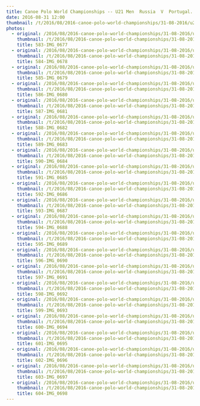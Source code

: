 ```yaml
---
title: Canoe Polo World Championships -- U21 Men  Russia  V  Portugal.
date: 2016-08-31 12:00
thumbnail: /t/2016/08/2016-canoe-polo-world-championships/31-08-2016/u21-men-russia-v-portugal/583-img_0677.jpg
photos:
  - original: /2016/08/2016-canoe-polo-world-championships/31-08-2016/u21-men-russia-v-portugal/583-img_0677.jpg
    thumbnail: /t/2016/08/2016-canoe-polo-world-championships/31-08-2016/u21-men-russia-v-portugal/583-img_0677.jpg
    title: 583-IMG_0677
  - original: /2016/08/2016-canoe-polo-world-championships/31-08-2016/u21-men-russia-v-portugal/584-img_0678.jpg
    thumbnail: /t/2016/08/2016-canoe-polo-world-championships/31-08-2016/u21-men-russia-v-portugal/584-img_0678.jpg
    title: 584-IMG_0678
  - original: /2016/08/2016-canoe-polo-world-championships/31-08-2016/u21-men-russia-v-portugal/585-img_0679.jpg
    thumbnail: /t/2016/08/2016-canoe-polo-world-championships/31-08-2016/u21-men-russia-v-portugal/585-img_0679.jpg
    title: 585-IMG_0679
  - original: /2016/08/2016-canoe-polo-world-championships/31-08-2016/u21-men-russia-v-portugal/586-img_0680.jpg
    thumbnail: /t/2016/08/2016-canoe-polo-world-championships/31-08-2016/u21-men-russia-v-portugal/586-img_0680.jpg
    title: 586-IMG_0680
  - original: /2016/08/2016-canoe-polo-world-championships/31-08-2016/u21-men-russia-v-portugal/587-img_0681.jpg
    thumbnail: /t/2016/08/2016-canoe-polo-world-championships/31-08-2016/u21-men-russia-v-portugal/587-img_0681.jpg
    title: 587-IMG_0681
  - original: /2016/08/2016-canoe-polo-world-championships/31-08-2016/u21-men-russia-v-portugal/588-img_0682.jpg
    thumbnail: /t/2016/08/2016-canoe-polo-world-championships/31-08-2016/u21-men-russia-v-portugal/588-img_0682.jpg
    title: 588-IMG_0682
  - original: /2016/08/2016-canoe-polo-world-championships/31-08-2016/u21-men-russia-v-portugal/589-img_0683.jpg
    thumbnail: /t/2016/08/2016-canoe-polo-world-championships/31-08-2016/u21-men-russia-v-portugal/589-img_0683.jpg
    title: 589-IMG_0683
  - original: /2016/08/2016-canoe-polo-world-championships/31-08-2016/u21-men-russia-v-portugal/590-img_0684.jpg
    thumbnail: /t/2016/08/2016-canoe-polo-world-championships/31-08-2016/u21-men-russia-v-portugal/590-img_0684.jpg
    title: 590-IMG_0684
  - original: /2016/08/2016-canoe-polo-world-championships/31-08-2016/u21-men-russia-v-portugal/591-img_0685.jpg
    thumbnail: /t/2016/08/2016-canoe-polo-world-championships/31-08-2016/u21-men-russia-v-portugal/591-img_0685.jpg
    title: 591-IMG_0685
  - original: /2016/08/2016-canoe-polo-world-championships/31-08-2016/u21-men-russia-v-portugal/592-img_0686.jpg
    thumbnail: /t/2016/08/2016-canoe-polo-world-championships/31-08-2016/u21-men-russia-v-portugal/592-img_0686.jpg
    title: 592-IMG_0686
  - original: /2016/08/2016-canoe-polo-world-championships/31-08-2016/u21-men-russia-v-portugal/593-img_0687.jpg
    thumbnail: /t/2016/08/2016-canoe-polo-world-championships/31-08-2016/u21-men-russia-v-portugal/593-img_0687.jpg
    title: 593-IMG_0687
  - original: /2016/08/2016-canoe-polo-world-championships/31-08-2016/u21-men-russia-v-portugal/594-img_0688.jpg
    thumbnail: /t/2016/08/2016-canoe-polo-world-championships/31-08-2016/u21-men-russia-v-portugal/594-img_0688.jpg
    title: 594-IMG_0688
  - original: /2016/08/2016-canoe-polo-world-championships/31-08-2016/u21-men-russia-v-portugal/595-img_0689.jpg
    thumbnail: /t/2016/08/2016-canoe-polo-world-championships/31-08-2016/u21-men-russia-v-portugal/595-img_0689.jpg
    title: 595-IMG_0689
  - original: /2016/08/2016-canoe-polo-world-championships/31-08-2016/u21-men-russia-v-portugal/596-img_0690.jpg
    thumbnail: /t/2016/08/2016-canoe-polo-world-championships/31-08-2016/u21-men-russia-v-portugal/596-img_0690.jpg
    title: 596-IMG_0690
  - original: /2016/08/2016-canoe-polo-world-championships/31-08-2016/u21-men-russia-v-portugal/597-img_0691.jpg
    thumbnail: /t/2016/08/2016-canoe-polo-world-championships/31-08-2016/u21-men-russia-v-portugal/597-img_0691.jpg
    title: 597-IMG_0691
  - original: /2016/08/2016-canoe-polo-world-championships/31-08-2016/u21-men-russia-v-portugal/598-img_0692.jpg
    thumbnail: /t/2016/08/2016-canoe-polo-world-championships/31-08-2016/u21-men-russia-v-portugal/598-img_0692.jpg
    title: 598-IMG_0692
  - original: /2016/08/2016-canoe-polo-world-championships/31-08-2016/u21-men-russia-v-portugal/599-img_0693.jpg
    thumbnail: /t/2016/08/2016-canoe-polo-world-championships/31-08-2016/u21-men-russia-v-portugal/599-img_0693.jpg
    title: 599-IMG_0693
  - original: /2016/08/2016-canoe-polo-world-championships/31-08-2016/u21-men-russia-v-portugal/600-img_0694.jpg
    thumbnail: /t/2016/08/2016-canoe-polo-world-championships/31-08-2016/u21-men-russia-v-portugal/600-img_0694.jpg
    title: 600-IMG_0694
  - original: /2016/08/2016-canoe-polo-world-championships/31-08-2016/u21-men-russia-v-portugal/601-img_0695.jpg
    thumbnail: /t/2016/08/2016-canoe-polo-world-championships/31-08-2016/u21-men-russia-v-portugal/601-img_0695.jpg
    title: 601-IMG_0695
  - original: /2016/08/2016-canoe-polo-world-championships/31-08-2016/u21-men-russia-v-portugal/602-img_0696.jpg
    thumbnail: /t/2016/08/2016-canoe-polo-world-championships/31-08-2016/u21-men-russia-v-portugal/602-img_0696.jpg
    title: 602-IMG_0696
  - original: /2016/08/2016-canoe-polo-world-championships/31-08-2016/u21-men-russia-v-portugal/603-img_0697.jpg
    thumbnail: /t/2016/08/2016-canoe-polo-world-championships/31-08-2016/u21-men-russia-v-portugal/603-img_0697.jpg
    title: 603-IMG_0697
  - original: /2016/08/2016-canoe-polo-world-championships/31-08-2016/u21-men-russia-v-portugal/604-img_0698.jpg
    thumbnail: /t/2016/08/2016-canoe-polo-world-championships/31-08-2016/u21-men-russia-v-portugal/604-img_0698.jpg
    title: 604-IMG_0698
---
```

